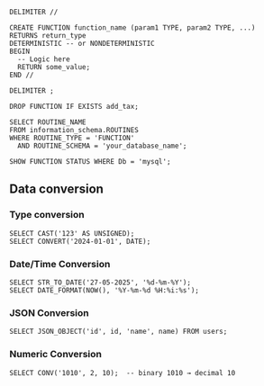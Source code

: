 ```mysql
DELIMITER //

CREATE FUNCTION function_name (param1 TYPE, param2 TYPE, ...)
RETURNS return_type
DETERMINISTIC -- or NONDETERMINISTIC
BEGIN
  -- Logic here
  RETURN some_value;
END //

DELIMITER ;

```

```mysql
DROP FUNCTION IF EXISTS add_tax;
```

```mysql
SELECT ROUTINE_NAME
FROM information_schema.ROUTINES
WHERE ROUTINE_TYPE = 'FUNCTION'
  AND ROUTINE_SCHEMA = 'your_database_name';

```

```mysql
SHOW FUNCTION STATUS WHERE Db = 'mysql';
```

## Data conversion
### Type conversion
```mysql
SELECT CAST('123' AS UNSIGNED);
SELECT CONVERT('2024-01-01', DATE);
```

### Date/Time Conversion
```mysql
SELECT STR_TO_DATE('27-05-2025', '%d-%m-%Y');
SELECT DATE_FORMAT(NOW(), '%Y-%m-%d %H:%i:%s');
```

### JSON Conversion
```mysql
SELECT JSON_OBJECT('id', id, 'name', name) FROM users;
```

### Numeric Conversion
```mysql
SELECT CONV('1010', 2, 10);  -- binary 1010 → decimal 10
```